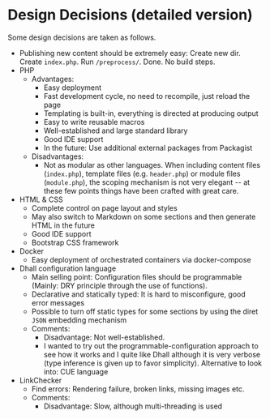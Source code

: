 # Design Decisions (detailed version)
Some design decisions are taken as follows.
- Publishing new content should be extremely easy: Create new dir. Create `index.php`. Run `/preprocess/`. Done. No build steps.
- PHP
    - Advantages:
        - Easy deployment
        - Fast development cycle, no need to recompile, just reload the page 
        - Templating is built-in, everything is directed at producing output
        - Easy to write reusable macros
        - Well-established and large standard library
        - Good IDE support
        - In the future: Use additional external packages from Packagist
    - Disadvantages:
        - Not as modular as other languages. When including content files (`index.php`), template files (e.g. `header.php`) or module files (`module.php`), the scoping mechanism is not very elegant -- at these few points things have been crafted with great care.
- HTML & CSS
    - Complete control on page layout and styles
    - May also switch to Markdown on some sections and then generate HTML in the future
    - Good IDE support
    - Bootstrap CSS framework
- Docker
    - Easy deployment of orchestrated containers via docker-compose
- Dhall configuration language
    - Main selling point: Configuration files should be programmable (Mainly: DRY principle through the use of functions).
    - Declarative and statically typed: It is hard to misconfigure, good error messages
    - Possible to turn off static types for some sections by using the diret `JSON` embedding mechanism
    - Comments:
        - Disadvantage: Not well-established.
        - I wanted to try out the programmable-configuration approach to see how it works and I quite like Dhall although it is very verbose (type inference is given up to favor simplicity). Alternative to look into: CUE language
- LinkChecker
    - Find errors: Rendering failure, broken links, missing images etc. 
    - Comments:
        - Disadvantage: Slow, although multi-threading is used